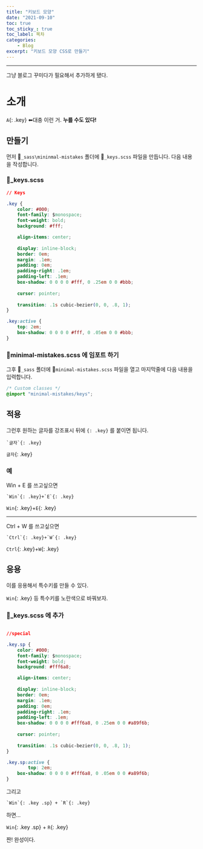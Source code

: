 ```yaml
---
title: "키보드 모양"
date: "2021-09-10"
toc: true
toc_sticky_: true
toc_label: 목차
categories:
    - Blog
excerpt: "키보드 모양 CSS로 만들기"
---
```

***
그냥 블로그 꾸미다가 필요해서 추가하게 됐다.

# 소개

`A`{: .key} ⬅대충 이런 거. **누를 수도 있다!**

## 만들기

먼저 📁`_sass\mininmal-mistakes` 폴더에 📝`_keys.scss` 파일을 만듭니다.
다음 내용을 작성합니다.

### 📄_keys.scss

```css
// Keys

.key {
	color: #000;
	font-family: $monospace;
	font-weight: bold;
	background: #fff;

	align-items: center;
	
	display: inline-block;
	border: 0em;
	margin: .1em;
	padding: 0em;
	padding-right: .1em;
	padding-left: .1em;
	box-shadow: 0 0 0 0 #fff, 0 .25em 0 0 #bbb;
	
	cursor: pointer;
	
	transition: .1s cubic-bezier(0, 0, .8, 1);
}

.key:active {
	top: 2em;
	box-shadow: 0 0 0 0 #fff, 0 .05em 0 0 #bbb;
}
```

### 📄minimal-mistakes.scss 에 임포트 하기

그후 📁`_sass` 폴더에 📄`minimal-mistakes.scss` 파일을 열고 마지막줄에 다음 내용을 입력합니다.

```css
/* Custom classes */
@import "minimal-mistakes/keys";
```

## 적용

그런후 원하는 글자를 강조표시 뒤에 `{: .key}` 를 붙이면 됩니다.
```
`글자`{: .key}
```

`글자`{: .key}

### 예

Win + E 를 쓰고싶으면

```
`Win`{: .key}+`E`{: .key}
```
`Win`{: .key}+`E`{: .key}

***

Ctrl + W 를 쓰고싶으면

```
`Ctrl`{: .key}+`W`{: .key}
```
`Ctrl`{: .key}+`W`{: .key}

## 응용

이를 응용해서 특수키를 만들 수 있다.

`Win`{: .key} 등 특수키를 노란색으로 바꿔보자.

### 📄_keys.scss 에 추가

```css

//special

.key.sp {
	color: #000;
	font-family: $monospace;
	font-weight: bold;
	background: #fff6a8;

	align-items: center;
	
	display: inline-block;
	border: 0em;
	margin: .1em;
	padding: 0em;
	padding-right: .1em;
	padding-left: .1em;
	box-shadow: 0 0 0 0 #fff6a8, 0 .25em 0 0 #a89f6b;
	
	cursor: pointer;
	
	transition: .1s cubic-bezier(0, 0, .8, 1);
}

.key.sp:active {
        top: 2em;
	box-shadow: 0 0 0 0 #fff6a8, 0 .05em 0 0 #a89f6b;
}
```

그리고

```
`Win`{: .key .sp} + `R`{: .key}
```
하면...

`Win`{: .key .sp} + `R`{: .key}

짠! 완성이다.

